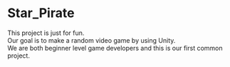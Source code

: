 # Star_Pirate <br/>
This project is just for fun. <br/>
Our goal is to make a random video game by using Unity. <br/>
We are both beginner level game developers and this is our first common project. 
